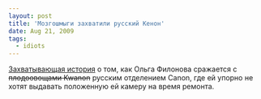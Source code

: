 ```yaml
---
layout: post
title: 'Мозгошмыги захватили русский Кенон'
date: Aug 21, 2009
tags:
  - idiots
---
```


[Захватывающая история](http://filonova-olga.livejournal.com/1633687.html) о том, как Ольга Филонова сражается с ~~плодоовощами Kwanon~~ русским отделением Canon, где ей упорно не хотят выдавать положенную ей камеру на время ремонта.
